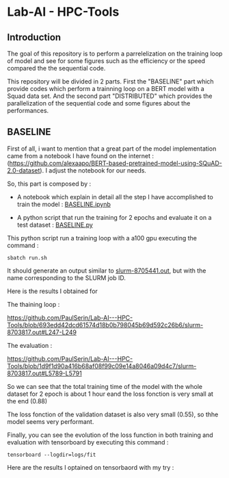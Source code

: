 # Lab-AI - HPC-Tools

## Introduction 

The goal of this repository is to perform a parrelelization on the training loop of model and see for some figures such as the efficiency or the speed compared the the sequential code.

This repository will be divided in 2 parts. First the "BASELINE" part which provide codes which perform a trainning loop on a BERT model with a Squad data set. And the second part "DISTRIBUTED" which provides the parallelization of the sequential code and some figures about the performances.


## BASELINE

First of all, i want to mention that a great part of the model implementation came from a notebook I have found on the internet : (https://github.com/alexaapo/BERT-based-pretrained-model-using-SQuAD-2.0-dataset). I adjust the notebook for our needs. 

So, this part is composed by :
    
- A notebook which explain in detail all the step I have accomplished to train the model : [BASELINE.ipynb](https://github.com/PaulSerin/Lab-AI---HPC-Tools/blob/4043e5e602096310e59887368f08188fafe21cfa/BASELINE.ipynb)

- A python script that run the training for 2 epochs and evaluate it on a test dataset : [BASELINE.py](https://github.com/PaulSerin/Lab-AI---HPC-Tools/blob/4043e5e602096310e59887368f08188fafe21cfa/BASELINE.py)


This python script run a training loop with a a100 gpu executing the command :

```
sbatch run.sh
```

It should generate an output similar to [slurm-8705441.out](https://github.com/PaulSerin/Lab-AI---HPC-Tools/blob/693edd42dcd61574d18b0b798045b69d592c26b6/slurm-8705441.out), but with the name corresponding to the SLURM job ID.

Here is the results I obtained for 

The thaining loop :

https://github.com/PaulSerin/Lab-AI---HPC-Tools/blob/693edd42dcd61574d18b0b798045b69d592c26b6/slurm-8703817.out#L247-L249

The evaluation : 

https://github.com/PaulSerin/Lab-AI---HPC-Tools/blob/1d9f1d90a416b68af08f99c09e14a8046a09d4c7/slurm-8703817.out#L5789-L5791

So we can see that the total training time of the model with the whole dataset for 2 epoch is about 1 hour eand the loss fonction is very small at the end (0.88)

The loss fonction of the validation dataset is also very small (0.55), so thhe model seems very performant.

Finally, you can see the evolution of the loss function in both training and evaluation with tensorboard by executing this command : 

```
tensorboard --logdir=logs/fit
```

Here are the results I optained on tensorbaord with my try : 


